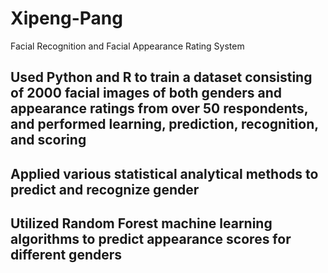 # Xipeng-Pang
Facial Recognition and Facial Appearance Rating System

## Used Python and R to train a dataset consisting of 2000 facial images of both genders and appearance ratings from over 50 respondents, and performed learning, prediction, recognition, and scoring
## Applied various statistical analytical methods to predict and recognize gender
## Utilized Random Forest machine learning algorithms to predict appearance scores for different genders
